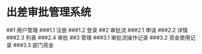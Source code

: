 # 出差审批管理系统
##1 用户管理
###1.1 注册
###1.2 登录
##2 审批流
###2.1 申请
###2.2 详情
###2.3 列表
###2.4 审批
##3 管理
###3.1 审批流操作记录
###3.2 资金使用记录
###3.3 部门资金
